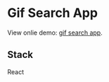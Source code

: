 # Gif Search App

View onlie demo: [gif search app](https://rodrigomp88.github.io/react-giftexpertapp/).

## Stack

React

